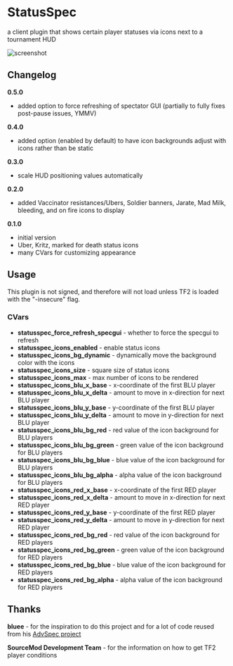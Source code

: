 StatusSpec
==========

a client plugin that shows certain player statuses via icons next to a tournament HUD

![screenshot](http://cloud-3.steampowered.com/ugc/3296944113103557748/0A2F0965D6085C0BA1CE1B85C44D673F0F78E2FC/)

Changelog
---------

**0.5.0**
* added option to force refreshing of spectator GUI (partially to fully fixes post-pause issues, YMMV)

**0.4.0**
* added option (enabled by default) to have icon backgrounds adjust with icons rather than be static

**0.3.0**
* scale HUD positioning values automatically

**0.2.0**
* added Vaccinator resistances/Ubers, Soldier banners, Jarate, Mad Milk, bleeding, and on fire icons to display

**0.1.0**
* initial version
* Uber, Kritz, marked for death status icons
* many CVars for customizing appearance

Usage
-----
This plugin is not signed, and therefore will not load unless TF2 is loaded with the "-insecure" flag.

### CVars
* **statusspec_force_refresh_specgui** - whether to force the specgui to refresh
* **statusspec_icons_enabled** - enable status icons
* **statusspec_icons_bg_dynamic** - dynamically move the background color with the icons
* **statusspec_icons_size** - square size of status icons
* **statusspec_icons_max** - max number of icons to be rendered
* **statusspec_icons_blu_x_base** - x-coordinate of the first BLU player
* **statusspec_icons_blu_x_delta** - amount to move in x-direction for next BLU player
* **statusspec_icons_blu_y_base** - y-coordinate of the first BLU player
* **statusspec_icons_blu_y_delta** - amount to move in y-direction for next BLU player
* **statusspec_icons_blu_bg_red** - red value of the icon background for BLU players
* **statusspec_icons_blu_bg_green** - green value of the icon background for BLU players
* **statusspec_icons_blu_bg_blue** - blue value of the icon background for BLU players
* **statusspec_icons_blu_bg_alpha** - alpha value of the icon background for BLU players
* **statusspec_icons_red_x_base** - x-coordinate of the first RED player
* **statusspec_icons_red_x_delta** - amount to move in x-direction for next RED player
* **statusspec_icons_red_y_base** - y-coordinate of the first RED player
* **statusspec_icons_red_y_delta** - amount to move in y-direction for next RED player
* **statusspec_icons_red_bg_red** - red value of the icon background for RED players
* **statusspec_icons_red_bg_green** - green value of the icon background for RED players
* **statusspec_icons_red_bg_blue** - blue value of the icon background for RED players
* **statusspec_icons_red_bg_alpha** - alpha value of the icon background for RED players

Thanks
------
**bluee** - for the inspiration to do this project and for a lot of code reused from his [AdvSpec project](https://github.com/MattMcNam/advspec)

**SourceMod Development Team** - for the information on how to get TF2 player conditions